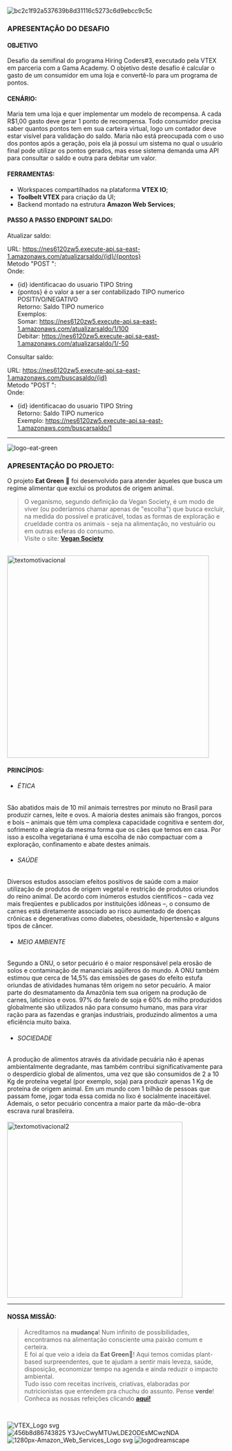 ![bc2c1f92a537639b8d31116c5273c6d9ebcc9c5c](https://user-images.githubusercontent.com/109383851/179417523-257cb058-2d89-43e7-9607-c2c009cb1343.png)

### APRESENTAÇÃO DO DESAFIO ###

#### OBJETIVO ####
Desafio da semifinal do programa Hiring Coders#3, executado pela VTEX em parceria com a Gama Academy.
O objetivo deste desafio é calcular o gasto de um consumidor em uma loja e convertê-lo para um programa de pontos.

#### CENÁRIO: ####
Maria tem uma loja e quer implementar um modelo de recompensa.
A cada R$1,00 gasto deve gerar 1 ponto de recompensa. Todo consumidor precisa saber quantos pontos tem em sua carteira virtual, logo um contador deve estar visível para validação do saldo.
Maria não está preocupada com o uso dos pontos após a geração, pois ela já possui um sistema no qual o usuário final pode utilizar os pontos gerados, mas esse sistema demanda uma API para consultar o saldo e outra para debitar um valor.

#### FERRAMENTAS: ####
- Workspaces compartilhados na plataforma **VTEX IO**;
- **Toolbelt VTEX** para criação da UI;
- Backend montado na estrutura **Amazon Web Services**;

#### PASSO A PASSO ENDPOINT SALDO: ####

Atualizar saldo:

URL: https://nes6120zw5.execute-api.sa-east-1.amazonaws.com/atualizarsaldo/{id}/{pontos}
<br>Metodo "POST ":
<br>Onde:
- {id} identificacao do usuario TIPO String
- {pontos} é o valor a ser a ser contabilizado TIPO numerico POSITIVO/NEGATIVO
<br>Retorno: Saldo TIPO numerico
<br>Exemplos:
<br>Somar:
https://nes6120zw5.execute-api.sa-east-1.amazonaws.com/atualizarsaldo/1/100
<br>Debitar:
https://nes6120zw5.execute-api.sa-east-1.amazonaws.com/atualizarsaldo/1/-50

Consultar saldo:

URL: https://nes6120zw5.execute-api.sa-east-1.amazonaws.com/buscasaldo/{id}
<br>Metodo "POST ":
<br>Onde:
- {id} identificacao do usuario TIPO String
<br>Retorno: Saldo TIPO numerico
<br>Exemplo:
https://nes6120zw5.execute-api.sa-east-1.amazonaws.com/buscarsaldo/1


___

![logo-eat-green](https://user-images.githubusercontent.com/109383851/179417609-43b7c796-3994-432e-92eb-42839a4f0fa0.png)

### APRESENTAÇÃO DO PROJETO: ###
O projeto **Eat Green** 🌱 foi desenvolvido para atender àqueles que busca um regime alimentar que exclui os produtos de origem animal. 
>O veganismo, segundo definição da Vegan Society, é um modo de viver (ou poderíamos chamar apenas de "escolha") que busca excluir, na medida do possível e praticável, todas as formas de exploração e crueldade contra os animais - seja na alimentação, no vestuário ou em outras esferas do consumo. <br>
Visite o site: **[Vegan Society](https://www.vegansociety.com/go-vegan/definition-veganism)**
<br>
<img width="467" alt="textomotivacional" src="https://user-images.githubusercontent.com/109383851/179419527-680b5969-1202-4f83-a228-0e81822f398f.png">

#### PRINCÍPIOS: ####
- ###### ÉTICA ######

São abatidos mais de 10 mil animais terrestres por minuto no Brasil para produzir carnes, leite e ovos. A maioria destes animais são frangos, porcos e bois – animais que têm uma complexa capacidade cognitiva e sentem dor, sofrimento e alegria da mesma forma que os cães que temos em casa. Por isso a escolha vegetariana é uma escolha de não compactuar com a exploração, confinamento e abate destes animais.

- ###### SAÚDE ######

Diversos estudos associam efeitos positivos de saúde com a maior utilização de produtos de origem vegetal e restrição de produtos oriundos do reino animal. De acordo com inúmeros estudos científicos – cada vez mais freqüentes e publicados por instituições idôneas –, o consumo de carnes está diretamente associado ao risco aumentado de doenças crônicas e degenerativas como diabetes, obesidade, hipertensão e alguns tipos de câncer.

- ###### MEIO AMBIENTE ######

Segundo a ONU, o setor pecuário é o maior responsável pela erosão de solos e contaminação de mananciais aqüíferos do mundo. A ONU também estimou que cerca de 14,5% das emissões de gases do efeito estufa oriundas de atividades humanas têm origem no setor pecuário. A maior parte do desmatamento da Amazônia tem sua origem na produção de carnes, laticínios e ovos. 97% do farelo de soja e 60% do milho produzidos globalmente são utilizados não para consumo humano, mas para virar ração para as fazendas e granjas industriais, produzindo alimentos a uma eficiência muito baixa.

- ###### SOCIEDADE ######

A produção de alimentos através da atividade pecuária não é apenas ambientalmente degradante, mas também contribui significativamente para o desperdício global de alimentos, uma vez que são consumidos de 2 a 10 Kg de proteína vegetal (por exemplo, soja) para produzir apenas 1 Kg de proteína de origem animal. Em um mundo com 1 bilhão de pessoas que passam fome, jogar toda essa comida no lixo é socialmente inaceitável. Ademais, o setor pecuário concentra a maior parte da mão-de-obra escrava rural brasileira.
<br>
<br>
<img width="406" alt="textomotivacional2" src="https://user-images.githubusercontent.com/109383851/179420651-ef4bba87-c872-4d86-9dfc-5c5936d58224.png">
___
#### NOSSA MISSÃO: ####
>Acreditamos na **mudança**!
Num infinito de possibilidades, encontramos na alimentação consciente uma paixão comum e certeira. <br>
E foi aí que veio a ideia da **Eat Green**🌱!
Aqui temos comidas plant-based surpreendentes, que te ajudam a sentir mais leveza, saúde, disposição, economizar tempo na agenda e ainda reduzir o impacto ambiental.<br>
Tudo isso com receitas incríveis, criativas, elaboradas por nutricionistas que entendem pra chuchu do assunto. Pense **verde**!
Conheca as nossas refeições clicando **[aqui!](https://dreamscapeloja1--dreamscape.myvtex.com/)**
<br>


![VTEX_Logo svg](https://user-images.githubusercontent.com/109383851/179416600-c9f74716-f9d2-44b7-9bef-4f9a02df5bc3.png)
![456b8d86743825 Y3JvcCwyMTUwLDE2ODEsMCwzNDA](https://user-images.githubusercontent.com/109383851/179416794-4181061a-f739-46d3-9b8a-f1abd37cf57f.jpg)
![1280px-Amazon_Web_Services_Logo svg](https://user-images.githubusercontent.com/109383851/179416870-e0155bf3-e2bb-4f1a-a4fa-51384804f2b2.png)
![logodreamscape](https://user-images.githubusercontent.com/109383851/179419264-14332046-e672-499d-bf80-6b6b63df6b0b.png)

